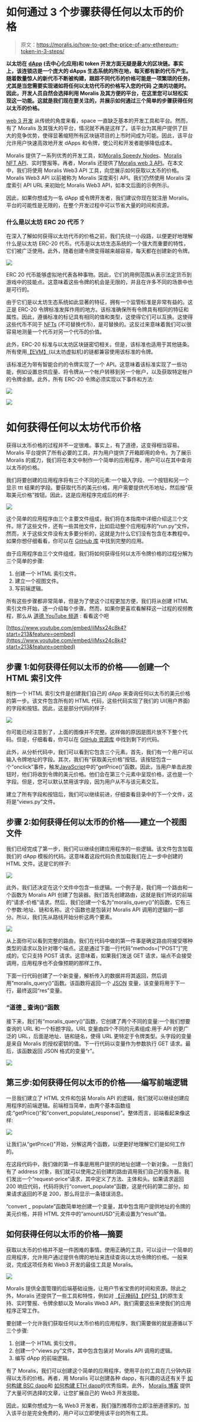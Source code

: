# 如何通过 3 个步骤获得任何以太币的价格

> 原文：<https://moralis.io/how-to-get-the-price-of-any-ethereum-token-in-3-steps/>

**以太坊在** [**dApp**](https://moralis.io/decentralized-applications-explained-what-are-dapps/) **(去中心化应用)和 token 开发方面无疑是最大的区块链。事实上，该连锁店是一个庞大的 dApps 生态系统的所在地，每天都有新的代币产生。** **随着数量惊人的新代币不断被构建，跟踪不同代币的价格可能是一项繁琐的任务，尤其是当您需要实现诸如将任何以太坊代币的价格写入您的代码** **之类的功能时。** **因此，开发人员自然会选择利用 Moralis 及其方便的平台，在这里您可以轻松实现这一功能。这就是我们现在要关注的，并展示如何通过三个简单的步骤获得任何以太币的价格。**

[web 3 开发](https://moralis.io/how-to-build-decentralized-apps-dapps-quickly-and-easily/) 从传统的角度来看，space 一直缺乏基本的开发工具和平台。然而，有了 Moralis 及其强大的平台，情况就不再是这样了。该平台为其用户提供了巨大的竞争优势，使得显著缩短所有区块链项目的上市时间成为可能。因此，该平台允许用户快速高效地开发 dApps 和令牌，使公司和开发者能够降低成本。

Moralis 提供了一系列优秀的开发工具，如[Moralis Speedy Nodes](https://moralis.io/speedy-nodes/)、[Moralis NFT API](https://moralis.io/announcing-the-moralis-nft-api/)、实时警报等。再者，Moralis 还提供了[Moralis web 3 API](https://docs.moralis.io/moralis-web3-rest/deep-index-api)。在本文中，我们将使用 Moralis Web3 API 工具，向您展示如何获取以太币的价格。Moralis Web3 API 以前被称为 Moralis 深度索引 API。我们仍然使用 Moralis 深度索引 API URL 来初始化 Moralis Web3 API，如本文后面的示例所示。

因此，如果你想成为一名 dApp 或令牌开发者，我们建议你现在就注册 Moralis。平台的可能性是无限的，在整个开发过程中可以节省大量的时间和资源。

### 什么是以太坊 ERC 20 代币？

在深入了解如何获得以太坊代币的价格之前，我们先绕一小段路，以便更好地理解什么是以太坊 ERC-20 代币。代币是以太坊生态系统的一个强大而重要的特性，它们被广泛使用。此外，随着创建令牌变得越来越容易，每天都在创建新的令牌。

![](img/1d2fb5a09cd49b46db4ae0c20f7ae84f.png)

ERC 20 代币能够虚拟地代表各种事物。因此，它们的用例范围从表示法定货币到游戏中的技能点。这意味着这些令牌的机会是无限的，并且在许多不同的场景中也是可行的。

由于它们是以太坊生态系统如此显著的特征，拥有一个监管标准是非常有益的。这正是 ERC-20 令牌标准发挥作用的地方。该标准确保所有令牌具有相同的特征和属性。因此，遵循标准的标记具有相同的值和类型，这使得它们可以互换。这使得这些代币不同于 [NFTs](https://moralis.io/non-fungible-tokens-explained-what-are-nfts/) (不可替换代币)，是可替换的。这反过来意味着我们可以很容易地测量一个代币对另一个代币的价值。

此外，ERC-20 标准与以太坊区块链密切相关。但是，该标准也适用于其他链条。所有使用[【EVM】](https://moralis.io/evm-explained-what-is-ethereum-virtual-machine/)(以太坊虚拟机)的链都兼容使用该标准的令牌。

该标准还为带有智能合约的令牌实现了一个 API。这意味着该标准实现了一些功能，例如设置总供应量、将令牌从一个帐户转移到另一个帐户，以及获取特定帐户的令牌余额。此外，所有 ERC-20 令牌必须实现以下事件和方法:

![](img/9ac13e6e5a67ab7df132ab47e2206a1b.png)

![](img/1f59b25094da33faf902e37ba4209934.png)

# 如何获得任何以太坊代币价格

获得以太币价格的过程并不一定很难。事实上，有了道德，这变得相当容易。Moralis 平台提供了所有必要的工具，并为用户提供了开箱即用的命令。为了展示 Moralis 的威力，我们将在本文中制作一个简单的应用程序，用户可以在其中查询以太币的价格。

我们将要创建的应用程序将有三个不同的元素:一个输入字段、一个按钮和另一个显示 ttt 结果的字段。要获取代币的美元价格，用户需要提供代币地址，然后按“获取美元价格”按钮。因此，这是应用程序完成后的样子:

![](img/b052f0f1235455d2d7218caf6e44c565.png)

这个简单的应用程序由三个主要文件组成，我们将在本指南中详细介绍这三个文件。除了这些文件，还有一些其他文件，比如启动整个应用程序的“run.py”文件。然而，关于这些文件没有太多要分析的，这就是为什么它们没有包含在本教程中。如果你想仔细看看，你可以在 [GitHub 库](https://github.com/DanielMoralisSamples/AnyTokenPrice) 中找到完整的应用。

由于应用程序由三个文件组成，我们将如何获得任何以太币令牌价格的过程分解为三个简单的步骤:

1.  创建一个 HTML 索引文件。
2.  建立一个视图文件。
3.  写前端逻辑。

所有这些步骤都非常简单，但是为了使这个过程更加方便，我们将从创建 HTML 索引文件开始，逐一介绍每个步骤。然而，如果你更喜欢看解释这一过程的视频教程，那么从 [道德 YouTube 频道](https://www.youtube.com/channel/UCgWS9Q3P5AxCWyQLT2kQhBw) : 看看这个吧

[https://www.youtube.com/embed/ilMsx24c8k4?start=213&feature=oembed](https://www.youtube.com/embed/ilMsx24c8k4?start=213&feature=oembed)

## 步骤 1:如何获得任何以太币的价格——创建一个 HTML 索引文件

制作一个 HTML 索引文件是创建我们自己的 dApp 来查询任何以太币的美元价格的第一步。该文件包含所有的 HTML 代码，这些代码实现了我们的 UI(用户界面)的字段和按钮。因此，这是部分代码的样子:

![](img/b0b91b57003fcbff9c368c533c5eba6d.png)

你可能已经注意到了，上面的图像并不完整。这样做的原因是图片放不下整个代码。但是，仔细看看，你可以在 [GitHub 资源库](https://github.com/DanielMoralisSamples/AnyTokenPrice/blob/master/app/templates/index.html) 中找到剩下的代码。

此外，从分析代码中，我们可以看到它包含三个元素。首先，我们有一个用户可以输入令牌地址的字段。其次，我们有“获取美元价格”按钮。该按钮包含一个“onclick”事件，触发[JavaScript](https://moralis.io/javascript-explained-what-is-javascript/)中的“getPrice()”函数。因此，当用户单击此按钮时，他们将收到令牌的美元价格。他们会在第三个元素中呈现价格，这也是一个字段。但是，您可以默认禁用该字段，因为用户从不与该元素交互。

建立了所有字段和按钮后，我们可以继续前进，仔细查看目录中的下一个文件，这将是“views.py”文件。

## 步骤 2:如何获得任何以太币的价格——建立一个视图文件

我们已经完成了第一步，我们可以继续创建应用程序的一些逻辑。该文件包含加载我们的 dApp 模板的代码。这意味着这段代码负责加载我们在上一步中创建的 HTML 文件。这是它的样子:

![](img/6d0f3559d9a278cf33c7e47b42fb06e9.png)

此外，我们还决定在这个文件中包含一些逻辑。一个例子是，我们用一个路由和一个函数为 Moralis API 创建了包装器。我们首先创建路由，这就是我们所说的前端的“请求-价格”请求。然后，我们创建一个名为“moralis_query()”的函数，它有三个参数:地址、链和名称。这个函数也是包装对 Moralis API 调用的逻辑的一部分。所以，我们先从路线开始分析这两个要素。

![](img/132ce6a9df41f0b486e6d8b5f2c68a00.png)

从上面你可以看到完整的路由，我们在代码中做的第一件事是确定路由将接受哪种类型的请求以及针对哪个端点。这是通过下面一行代码“methods=["POST"]”完成的，它只支持 POST 请求。这意味着，如果我们发送 GET 请求，端点不会接受调用，应用程序也不会像预期的那样工作。

下面一行代码创建了一个新变量，解析传入的数据并将其返回，然后调用“moralis_query()”函数。该函数将返回一个 [JSON](https://moralis.io/json-explained-what-is-json-javascript-object-notation/) 变量，该变量将用于下一行，最终返回“res”变量。

### “道德 _ 查询()”函数

接下来，我们有“moralis_query()”函数，它创建了两个不同的变量:一个我们想要查询的 URL 和一个标题字段。URL 变量由四个不同的元素组成:用于 API 的更广泛的 URL，后面是地址、链和链名，使得 URL 更特定于令牌类型。头字段的变量是来自 Moralis 的授权密钥的值。下一行代码以变量作为参数执行 GET 请求。最后，该函数返回 JSON 格式的变量“r”。

![](img/5bb6d29bfc11304b82b64bee695cbe02.png)

## 第三步:如何获得任何以太币的价格——编写前端逻辑

一旦我们建立了 HTML 文件和包装 Moralis API 的逻辑，我们就可以继续创建应用程序的前端逻辑。前端相当简单，由两个基本函数组成:“getPrice()”和“convert_populate(_response)”。整体而言，前端看起来像这样:

![](img/06f92f39238f588033a542055269ed86.png)

让我们从“getPrice()”开始，分解这两个函数，以便更好地理解它们是如何工作的。

在这段代码中，我们做的第一件事是用用户提供的地址创建一个新对象。一旦我们有了 address 对象，我们就可以使用之前创建的路由调用我们自己的服务器。我们发出一个“request-price”请求，其中定义了方法、主体和头。如果请求返回 200 响应代码，代码将执行“convert_populate”函数，这是代码的第二部分。如果请求返回的不是 200，那么将显示一条错误消息。

“convert _ populate”函数简单地创建一个变量，其中包含用户提供地址的令牌的美元价格，并将 HTML 文件中的“amountUSD”元素设置为“result”值。

## 如何获得任何以太币的价格—摘要

获取以太币的价格并不是一件困难的事情。使用正确的工具，可以设计一个简单的应用程序，允许用户通过提供令牌的地址来连续查询以太坊令牌的价格。一般来说，完成这项任务和 Web3 开发的最佳工具是 Moralis。

![](img/cec470e3a96c00f20be40c55b4cc6dbd.png)

Moralis 提供全面管理的后端基础设施，让用户节省宝贵的时间和资源。除此之外，Moralis 还提供了一些工具和特性，例如对 [【元掩码】](https://moralis.io/how-to-authenticate-with-metamask/)[【IPFS】](https://moralis.io/what-is-ipfs-interplanetary-file-system/)【的原生支持、实时警报、令牌余额以及 Moralis Web3 API，我们需要这些来使我们的应用程序正常工作。

要创建一个允许我们获取任何以太币价格的应用程序，我们需要做的就是遵循以下三个步骤:

1.  创建一个 HTML 索引文件。
2.  创建一个“views.py”文件，其中包含包装对 Moralis API 调用的逻辑。
3.  编写 dApp 的前端逻辑。

有了 Moralis，我们可以创建这个简单的应用程序，使用平台的工具在几分钟内获得以太币的价格。再者，用 Moralis 可以创建各种 dapp，有兴趣的话还有关于 [如何构建 BSC dapp](https://moralis.io/how-to-build-bsc-dapps-easily/)和 [如何构建 ETH dapp](https://moralis.io/how-to-build-eth-dapps-quickly/)的优秀指南。此外， [Moralis 博客](https://moralis.io/blog/) 提供了大量可供选择的文章，让您扩展自己的 Web3 开发技能。

因此，如果你想成为一名 Web3 开发者，我们强烈推荐你立即注册道德家的[](https://admin.moralis.io/register)。加入该平台是完全免费的，用户可以立即使用该平台的所有工具。